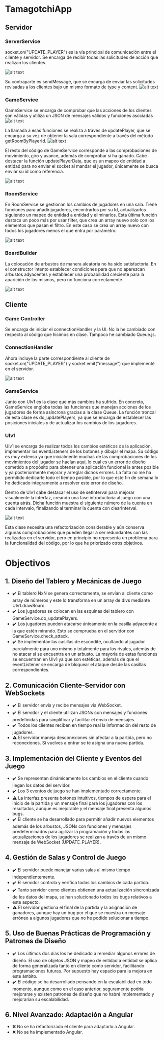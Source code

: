# TamagotchiApp

## Servidor

### ServerService

socket.on("UPDATE_PLAYER") es la vía principal de comunicación entre el cliente y servidor. Se encarga de recibir todas las solicitudes de acción que realizan los clientes.

![alt text](./capturas/image.png)

Su contraparte es sendMessage, que se encarga de enviar las solicitudes revisadas a los clientes bajo un mismo formato de type y content. 
 ![alt text](./capturas/message.png)


### GameService

GameService se encarga de comprobar que las acciones de los clientes son válidas y utiliza un JSON de mensajes válidos y funciones asociadas
![alt text](./capturas/gameservice-actions.png)

La llamada a esas funciones se realiza a través de updatePlayer, que se encarga a su vez de obtener la sala correspondiente a través del método getRoomByPlayerId.
![alt text](./capturas/updatePlayersGameService.png)

El resto del código de GameService corresponde a las comprobaciones de movimiento, giro y avance, además de comprobar si ha ganado. 
Cabe destacar la función updatePlayerData, que es un mapeo de entidad a entidad para no enviar el socket al mandar el jugador, únicamente se busca enviar su id como referencia.

![alt text](./capturas/mapeo.png)


### RoomService

En RoomService se gestionan los cambios de jugadores en una sala. Tiene funciones para añadir jugadores, encontrarlos por su Id, actualizarlos siguiendo un mapeo de entidad a entidad y eliminarlos. Esta última función destaca un poco más por usar filter, que crea un array nuevo solo con los elementos que pasan el filtro. En este caso se crea un array nuevo con todos los jugadores menos el que entra por parámetro.

![alt text](./capturas/filter.png)

### BoardBuilder

La colocación de arbustos de manera aleatoria no ha sido satisfactoria. En el constructor intento establecer condiciones para que no aparezcan arbustos adyacentes y establecer una probabilidad creciente para la aparición de los mismos, pero no funciona correctamente.

![alt text](./capturas/arbustos.png)

## Cliente

### Game Controller

Se encarga de iniciar el connectionHandler y la UI. No la he cambiado con respecto al código que hicimos en clase. Tampoco he cambiado Queue.js.

### ConnectionHandler

Ahora incluye la parte correspondiente al cliente de socket.on("UPDATE_PLAYER") y socket.emit("message") que implementé en el servidor. 

![alt text](./capturas/socketcliente.png)


### GameService

Junto con UIv1 es la clase que más cambios ha sufrido. En concreto, GameService engloba todas las funciones que manejan acciones de los jugadores de forma asíncrona gracias a la clase Queue. La función troncal de esta clase es do_updatePlayers, ya que se encarga de establecer las posiciones iniciales y de actualizar los cambios de los jugadores.

### UIv1

UIv1 se encarga de realizar todos los cambios estéticos de la aplicación, implementar los eventListeners de los botones y dibujar el mapa. Su código es muy extenso ya que inicialmente muchas de las comprobaciones de los movimientos del jugador se hacían aquí, lo cual es un error de diseño cometido a propósito para obtener una aplicación funcional la antes posible y ya posteriormente mejorar y arreglar dichos errores.
La falta no me ha permitido dedicarle todo el tiempo posible, por lo que este fin de semana lo he dedicado integramente a resolver este error de diseño.

Dentro de UIv1 cabe destacar el uso de setInterval para mejorar visualmente la interfaz, creando una fase introductoria al juego con una cuenta atrás. Dicha función muestra el siguiente número de la cuenta en cada intervalo, finalizando al terminar la cuenta con clearInterval. 

![alt text](./capturas/interval.png)

Esta clase necesita una refactorización considerable y aún conserva algunas comprobaciones que pueden llegar a ser redundantes con las realizadas en el servidor, pero en principio no representa un problema para la funcionalidad del código, por lo que he priorizado otros objetivos.


# Objectivos


## 1. Diseño del Tablero y Mecánicas de Juego

- ✔️ El tablero NxN se genera correctamente, se envían al cliente como array de números y este lo transforma en un array de divs mediante UIv1.drawBoard.
- ✔️ Los jugadores se colocan en las esquinas del tablero con GameService.do_updatePlayers.
- ✔️ Los jugadores pueden atacarse únicamente en la casilla adyacente a la que estén mirando. Esto se comprueba en el servidor con GameService.check_attack.
- ✔️ Se implementan las casillas de escondite, ocultando al jugador parcialmente para uno mismo y totalmente para los rivales, además de no atacar si se encuentra en un arbusto. La mayoría de estas funciones se encuentran en UIv1 ya que son estéticas, además de que el eventListener se encarga de bloquear el ataque desde las casillas correspondientes.

## 2. Comunicación Cliente-Servidor con WebSockets
- ✔️ El servidor envía y recibe mensajes vía WebSocket.
- ✔️ El servidor y el cliente utilizan JSONs con mensajes y funciones predefinidas para simplificar y facilitar el envío de mensajes.
- ✔️ Todos los clientes reciben en tiempo real la información del resto de jugadores.
- ⚠️ El servidor maneja desconexiones sin afectar a la partida, pero no reconexiones. Si vuelves a entrar se te asigna una nueva partida.

## 3. Implementación del Cliente y Eventos del Juego 
- ✔️ Se representan dinámicamente los cambios en el cliente cuando llegan los datos del servidor.
- ✔️ Los 3 eventos de juego se han implementado correctamente.
- ⚠️ La interfaz presenta botones intuitivos, tiempos de espera para el inicio de la partida y un mensaje final para los jugadores con los resultados, aunque es mejorable y el mensaje final presenta algunos bugs.
- ✔️ El cliente se ha desarrollado para permitir añadir nuevos elementos además de los arbustos, JSONs con funciones y mensajes predeterminados para agilizar la programación y todas las actualizaciones de los jugadores se realizan a través de un mismo mensaje de WebSocket (UPDATE_PLAYER).

## 4. Gestión de Salas y Control de Juego
- ✔️ El servidor puede manejar varias salas al mismo tiempo independientemente.
- ✔️ El servidor controla y verifica todos los cambios de cada partida.
- ✔️ Tanto servidor como clientes obtienen una actualización sincronizada de los datos del mapa, se han solucionado todos los bugs relativos a este aspecto.
- ⚠️ El servidor gestiona el final de la partida y la asignación de ganadores, aunque hay un bug por el que se muestra un mensaje erróneo a algunos jugadores que no he podido solucionar a tiempo.

## 5. Uso de Buenas Prácticas de Programación y Patrones de Diseño
- ✔️ Los últimos dos días los he dedicado a remediar algunos errores de diseño. El uso de objetos JSON y mapeo de entidad a entidad se aplica de forma generalizada tanto en cliente como servidor, facilitando programaciones futuras. Por supuesto hay espacio para la mejora en este ámbito.
- ✔️ El código se ha desarrollado pensando en la escalabilidad en todo momento, aunque como en el caso anterior, seguramente podría mejorarse y existen patrones de diseño que no habré implementado y mejorarían su escalabilidad.

## 6. Nivel Avanzado: Adaptación a Angular
- ❌ No se ha refactorizado el cliente para adaptarlo a Angular.
- ❌ No se ha implementado Angular.